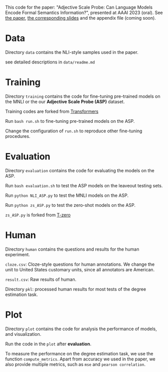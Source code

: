 This code for the paper: "Adjective Scale Probe: Can Language Models Encode Formal Semantics Information?", presented at AAAI 2023 (oral). See [the paper](https://y1ny.github.io/assets/AAAI2023_ASP_paper.pdf), [the corresponding slides](https://y1ny.github.io/assets/AAAI2023_ASP_slides.pdf) and the appendix file (coming soon).

# Data
Directory `data` contains the NLI-style samples used in the paper.

see detailed descriptions in `data/readme.md`

# Training
Directory `training` contains the code for fine-tuning pre-trained models on the MNLI or the our **Adjective Scale Probe (ASP)** dataset.

Training codes are forked from [Transformers](https://github.com/huggingface/transformers/tree/main/examples/pytorch/text-classification)

Run `bash run.sh`  to fine-tuning pre-trained models on the ASP.

Change the configuration of `run.sh` to reproduce other fine-tuning procedures.

# Evaluation

Directory `evaluation` contains the code for evaluating the models on the ASP.

Run `bash evaluation.sh` to test the ASP models on the leaveout testing sets.

Run `python NLI_ASP.py` to test the MNLI models on the ASP.

Run `python zs_ASP.py` to test the zero-shot models on the ASP.

`zs_ASP.py` is forked from [T-zero](https://github.com/bigscience-workshop/t-zero/tree/master/evaluation)



# Human
Directory `human` contains the questions and results for the human experiment.

`cloze.csv`: Cloze-style questions for human annotations. We change the unit to United States customary units, since all annotators are American.

`result.csv`: Raw results of human.

Directory `pkl`: processed human results for most tests of the degree estimation task.

# Plot

Directory `plot` contains the code for analysis the performance of models, and visualization.

Run the code in the `plot` after **evaluation**.

To measure the performance on the degree estimation task, we use the function `compute_metrics`. Apart from accuracy we used in the paper, we also provide multiple metrics, such as `mse` and `pearson correlation`. 
